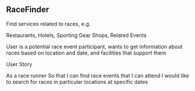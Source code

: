 RaceFinder
----------

Find services related to races, e.g.

Restaurants, Hotels, Sporting Gear Shops, Related Events

User is a potential race event participant, wants to get information about races based on location and date, and facilities that support them

User Story

As a race runner
So that I can find race events that I can attend
I would like to search for races in particular locations at specific dates